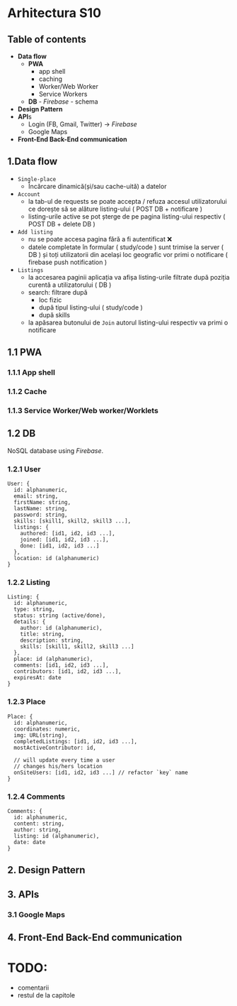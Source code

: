 # Arhitectura S10
## Table of contents
* **Data flow**
  * **PWA**
    * app shell
    * caching
    * Worker/Web Worker
    * Service Workers
  * **DB** - *Firebase* - schema
* **Design Pattern**
* **API**s
  * Login (FB, Gmail, Twitter) -> *Firebase*
  * Google Maps
* **Front-End Back-End communication**

## 1.Data flow
* `Single-place`
  * Încărcare dinamică(și/sau cache-uită) a datelor
* `Account`
  * la tab-ul de requests se poate accepta / refuza accesul utilizatorului ce dorește să se alăture listing-ului ( POST DB + notificare )
  * listing-urile active se pot șterge de pe pagina listing-ului respectiv ( POST DB + delete DB )
* `Add listing`
  * nu se poate accesa pagina fără a fi autentificat ❌
  * datele completate în formular ( study/code ) sunt trimise la server ( DB ) și toți utilizatorii din același loc geografic vor primi o notificare ( firebase push notification )
* `Listings`
  * la accesarea paginii aplicația va afișa listing-urile filtrate după poziția curentă a utilizatorului ( DB )
  * search: filtrare după
    * loc fizic
    * după tipul listing-ului ( study/code )
    * după skills
  * la apăsarea butonului de `Join` autorul listing-ului respectiv va primi o notificare

## 1.1 PWA
### 1.1.1 App shell

### 1.1.2 Cache

### 1.1.3 Service Worker/Web worker/Worklets

## 1.2 DB

NoSQL database using *Firebase*.

### 1.2.1 User
```
User: {
  id: alphanumeric,
  email: string,
  firstName: string,
  lastName: string,
  password: string,
  skills: [skill1, skill2, skill3 ...],
  listings: {
    authored: [id1, id2, id3 ...],
    joined: [id1, id2, id3 ...],
    done: [id1, id2, id3 ...]
  },
  location: id (alphanumeric)
}
```
### 1.2.2 Listing
```
Listing: {
  id: alphanumeric,
  type: string,
  status: string (active/done),
  details: {
    author: id (alphanumeric),
    title: string,
    description: string,
    skills: [skill1, skill2, skill3 ...]
  },
  place: id (alphanumeric),
  comments: [id1, id2, id3 ...],
  contributors: [id1, id2, id3 ...],
  expiresAt: date
}
```

### 1.2.3 Place
```
Place: {
  id: alphanumeric,
  coordinates: numeric,
  img: URL(string),
  completedListings: [id1, id2, id3 ...],
  mostActiveContributor: id,

  // will update every time a user
  // changes his/hers location
  onSiteUsers: [id1, id2, id3 ...] // refactor `key` name
}
```

### 1.2.4 Comments
```
Comments: {
  id: alphanumeric,
  content: string,
  author: string,
  listing: id (alphanumeric),
  date: date
}
```

## 2. Design Pattern

## 3. APIs

### 3.1 Google Maps

## 4. Front-End Back-End communication


# TODO:
* comentarii
* restul de la capitole 

